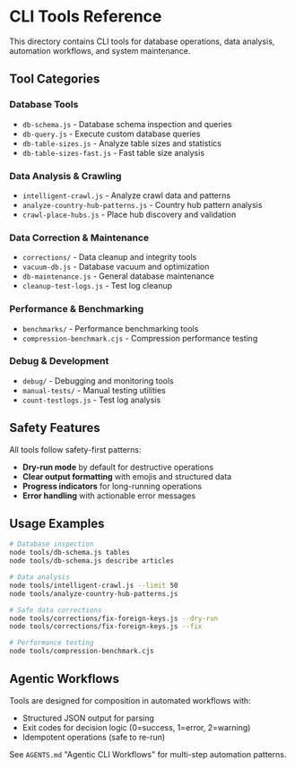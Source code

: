 # CLI Tools Reference

This directory contains CLI tools for database operations, data analysis, automation workflows, and system maintenance.

## Tool Categories

### Database Tools
- `db-schema.js` - Database schema inspection and queries
- `db-query.js` - Execute custom database queries
- `db-table-sizes.js` - Analyze table sizes and statistics
- `db-table-sizes-fast.js` - Fast table size analysis

### Data Analysis & Crawling
- `intelligent-crawl.js` - Analyze crawl data and patterns
- `analyze-country-hub-patterns.js` - Country hub pattern analysis
- `crawl-place-hubs.js` - Place hub discovery and validation

### Data Correction & Maintenance
- `corrections/` - Data cleanup and integrity tools
- `vacuum-db.js` - Database vacuum and optimization
- `db-maintenance.js` - General database maintenance
- `cleanup-test-logs.js` - Test log cleanup

### Performance & Benchmarking
- `benchmarks/` - Performance benchmarking tools
- `compression-benchmark.cjs` - Compression performance testing

### Debug & Development
- `debug/` - Debugging and monitoring tools
- `manual-tests/` - Manual testing utilities
- `count-testlogs.js` - Test log analysis

## Safety Features

All tools follow safety-first patterns:
- **Dry-run mode** by default for destructive operations
- **Clear output formatting** with emojis and structured data
- **Progress indicators** for long-running operations
- **Error handling** with actionable error messages

## Usage Examples

```bash
# Database inspection
node tools/db-schema.js tables
node tools/db-schema.js describe articles

# Data analysis
node tools/intelligent-crawl.js --limit 50
node tools/analyze-country-hub-patterns.js

# Safe data corrections
node tools/corrections/fix-foreign-keys.js --dry-run
node tools/corrections/fix-foreign-keys.js --fix

# Performance testing
node tools/compression-benchmark.cjs
```

## Agentic Workflows

Tools are designed for composition in automated workflows with:
- Structured JSON output for parsing
- Exit codes for decision logic (0=success, 1=error, 2=warning)
- Idempotent operations (safe to re-run)

See `AGENTS.md` "Agentic CLI Workflows" for multi-step automation patterns.